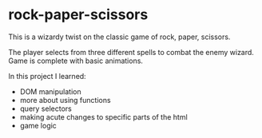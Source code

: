 # rock-paper-scissors

This is a wizardy twist on the classic game of rock, paper, scissors.

The player selects from three different spells to combat the enemy wizard. Game is complete with basic animations.

In this project I learned:
- DOM manipulation
- more about using functions
- query selectors
- making acute changes to specific parts of the html
- game logic